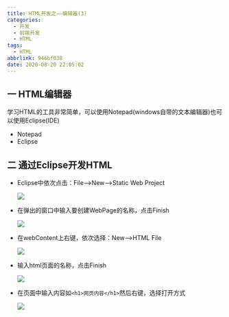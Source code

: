 ```yaml
---
title: HTML开发之——编辑器(3)
categories:
  - 开发
  - 前端开发
  - HTML
tags:
  - HTML
abbrlink: 946bf038
date: 2020-08-20 22:05:02
---
```

## 一 HTML编辑器

学习HTML的工具非常简单，可以使用Notepad(windows自带的文本编辑器)也可以使用Eclipse(IDE)

* Notepad
* Eclipse

<!--more-->

## 二 通过Eclipse开发HTML

* Eclipse中依次点击：File——>New——>Static Web Project

  ![][1]
  
* 在弹出的窗口中输入要创建WebPage的名称，点击Finish

  ![][2]
  
* 在webContent上右键，依次选择：New——>HTML File

  ![][3]
  
* 输入html页面的名称，点击Finish

  ![][4]

* 在页面中输入内容如`<h1>网页内容</h1>`然后右键，选择打开方式

  ![][5]



[1]:https://cdn.jsdelivr.net/gh/pgzxc/CDN/blog-image/html-eclipse-new-static-web-project.png
[2]:https://cdn.jsdelivr.net/gh/pgzxc/CDN/blog-image/html-eclipse-project-webpage.png
[3]:https://cdn.jsdelivr.net/gh/pgzxc/CDN/blog-image/html-eclipse-new-html-file.png
[4]:https://cdn.jsdelivr.net/gh/pgzxc/CDN/blog-image/html-eclipse-webcontent-filename.png
[5]:https://cdn.jsdelivr.net/gh/pgzxc/CDN/blog-image/html-eclipse-webpage-open.png